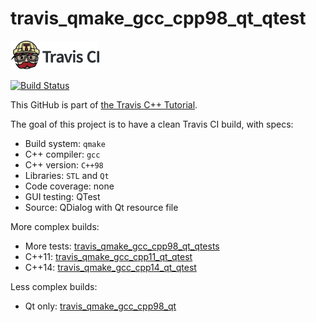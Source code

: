 # travis_qmake_gcc_cpp98_qt_qtest

[![Travis CI logo](TravisCI.png)](https://travis-ci.org)

[![Build Status](https://travis-ci.org/richelbilderbeek/travis_qmake_gcc_cpp98_qt_qtest.svg?branch=master)](https://travis-ci.org/richelbilderbeek/travis_qmake_gcc_cpp98_qt_qtest)

This GitHub is part of [the Travis C++ Tutorial](https://github.com/richelbilderbeek/travis_cpp_tutorial).

The goal of this project is to have a clean Travis CI build, with specs:
 * Build system: `qmake`
 * C++ compiler: `gcc`
 * C++ version: `C++98`
 * Libraries: `STL` and `Qt`
 * Code coverage: none
 * GUI testing: QTest
 * Source: QDialog with Qt resource file

More complex builds:
 * More tests: [travis_qmake_gcc_cpp98_qt_qtests](https://www.github.com/richelbilderbeek/travis_qmake_gcc_cpp98_qt_qtests)
 * C++11: [travis_qmake_gcc_cpp11_qt_qtest](https://www.github.com/richelbilderbeek/travis_qmake_gcc_cpp11_qt_qtest)
 * C++14: [travis_qmake_gcc_cpp14_qt_qtest](https://www.github.com/richelbilderbeek/travis_qmake_gcc_cpp14_qt_qtest)

Less complex builds:
 * Qt only: [travis_qmake_gcc_cpp98_qt](https://www.github.com/richelbilderbeek/travis_qmake_gcc_cpp98_qt)
